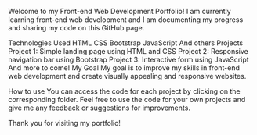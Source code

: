 Welcome to my Front-end Web Development Portfolio!
I am currently learning front-end web development and I am documenting my progress and sharing my code on this GitHub page.

Technologies Used
HTML
CSS
Bootstrap
JavaScript
And others
Projects
Project 1: Simple landing page using HTML and CSS
Project 2: Responsive navigation bar using Bootstrap
Project 3: Interactive form using JavaScript
And more to come!
My Goal
My goal is to improve my skills in front-end web development and create visually appealing and responsive websites.

How to use
You can access the code for each project by clicking on the corresponding folder. Feel free to use the code for your own projects and give me any feedback or suggestions for improvements.

Thank you for visiting my portfolio!
